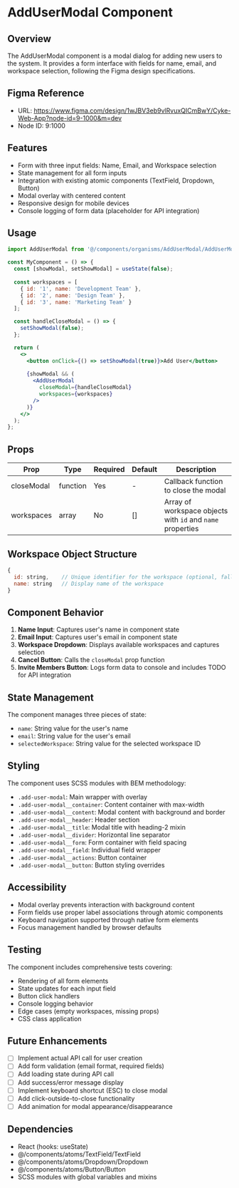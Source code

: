 # AddUserModal Component

## Overview
The AddUserModal component is a modal dialog for adding new users to the system. It provides a form interface with fields for name, email, and workspace selection, following the Figma design specifications.

## Figma Reference
- URL: https://www.figma.com/design/1wJBV3eb9vlRvuxQICmBwY/Cyke-Web-App?node-id=9-1000&m=dev
- Node ID: 9:1000

## Features
- Form with three input fields: Name, Email, and Workspace selection
- State management for all form inputs
- Integration with existing atomic components (TextField, Dropdown, Button)
- Modal overlay with centered content
- Responsive design for mobile devices
- Console logging of form data (placeholder for API integration)

## Usage

```jsx
import AddUserModal from '@/components/organisms/AddUserModal/AddUserModal';

const MyComponent = () => {
  const [showModal, setShowModal] = useState(false);
  
  const workspaces = [
    { id: '1', name: 'Development Team' },
    { id: '2', name: 'Design Team' },
    { id: '3', name: 'Marketing Team' }
  ];

  const handleCloseModal = () => {
    setShowModal(false);
  };

  return (
    <>
      <button onClick={() => setShowModal(true)}>Add User</button>
      
      {showModal && (
        <AddUserModal 
          closeModal={handleCloseModal}
          workspaces={workspaces}
        />
      )}
    </>
  );
};
```

## Props

| Prop | Type | Required | Default | Description |
|------|------|----------|---------|-------------|
| closeModal | function | Yes | - | Callback function to close the modal |
| workspaces | array | No | [] | Array of workspace objects with `id` and `name` properties |

## Workspace Object Structure

```javascript
{
  id: string,    // Unique identifier for the workspace (optional, falls back to name)
  name: string   // Display name of the workspace
}
```

## Component Behavior

1. **Name Input**: Captures user's name in component state
2. **Email Input**: Captures user's email in component state
3. **Workspace Dropdown**: Displays available workspaces and captures selection
4. **Cancel Button**: Calls the `closeModal` prop function
5. **Invite Members Button**: Logs form data to console and includes TODO for API integration

## State Management

The component manages three pieces of state:
- `name`: String value for the user's name
- `email`: String value for the user's email
- `selectedWorkspace`: String value for the selected workspace ID

## Styling

The component uses SCSS modules with BEM methodology:
- `.add-user-modal`: Main wrapper with overlay
- `.add-user-modal__container`: Content container with max-width
- `.add-user-modal__content`: Modal content with background and border
- `.add-user-modal__header`: Header section
- `.add-user-modal__title`: Modal title with heading-2 mixin
- `.add-user-modal__divider`: Horizontal line separator
- `.add-user-modal__form`: Form container with field spacing
- `.add-user-modal__field`: Individual field wrapper
- `.add-user-modal__actions`: Button container
- `.add-user-modal__button`: Button styling overrides

## Accessibility

- Modal overlay prevents interaction with background content
- Form fields use proper label associations through atomic components
- Keyboard navigation supported through native form elements
- Focus management handled by browser defaults

## Testing

The component includes comprehensive tests covering:
- Rendering of all form elements
- State updates for each input field
- Button click handlers
- Console logging behavior
- Edge cases (empty workspaces, missing props)
- CSS class application

## Future Enhancements

- [ ] Implement actual API call for user creation
- [ ] Add form validation (email format, required fields)
- [ ] Add loading state during API call
- [ ] Add success/error message display
- [ ] Implement keyboard shortcut (ESC) to close modal
- [ ] Add click-outside-to-close functionality
- [ ] Add animation for modal appearance/disappearance

## Dependencies

- React (hooks: useState)
- @/components/atoms/TextField/TextField
- @/components/atoms/Dropdown/Dropdown
- @/components/atoms/Button/Button
- SCSS modules with global variables and mixins